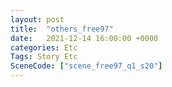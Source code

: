 ```yaml
---
layout: post
title:  "others_free97"
date:   2021-12-14 16:00:00 +0000
categories: Etc
Tags: Story Etc
SceneCode: ["scene_free97_q1_s20"]
---
```

